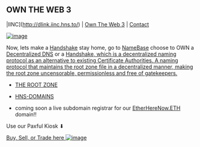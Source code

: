 ## OWN THE WEB 3
 
|IINC](http://dlink.iinc.hns.to/) | [Own The Web 3](http://owntheweb3.hns.to/) | [Contact](https://innerinetcompany.webflow.io/contact/)

[![image](https://user-images.githubusercontent.com/37987346/101999396-a37e4380-3caa-11eb-8cc6-e61fb53c7855.png)](http://shapereality.innerinetcompany.hns.to/)

Now, lets make a [Handshake](https://handshake.org/) stay home, go to [NameBase](https://namebase.io/) choose to OWN a [Decentralized DNS](http://dnsdesigns.decentralizeddns/) or a [Handshake, which is a decentralized naming protocol as an alternative to existing Certificate Authorities. A naming protocol that maintains the root zone file in a decentralized manner, making the root zone uncensorable, permissionless and free of gatekeepers.](https://handshakeacademy.org/en/)


- [THE ROOT ZONE](http://dnssecuritygroup.therootzone.hns.to/)
- [HNS-DOMAINS](http://home.hns-domains/)

- coming soon a live subdomain registrar for our [EtherHereNow.ETH](https://ipfs.io/ipfs/QmPgE3xWR1FFUuzBaPwHj62qmVPUTi39muY788P8S4VbFk?filename=index.html) domain!!

Use our Paxful Kiosk ⬇

[Buy, Sell, or Trade here ![image](https://user-images.githubusercontent.com/37987346/97064635-5a94f300-1575-11eb-93ae-fc71560b1571.png)](https://paxful.com/roots/buy-bitcoin/index?kiosk=WDZdGMqXk7M)

